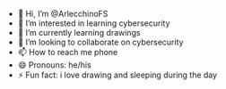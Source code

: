 - 👋 Hi, I’m @ArlecchinoFS
- 👀 I’m interested in learning cybersecurity
- 🌱 I’m currently learning drawings
- 💞️ I’m looking to collaborate on cybersecurity
- 📫 How to reach me phone
- 😄 Pronouns: he/his
- ⚡ Fun fact: i love drawing and sleeping during the day

<!---
ArlecchinoFS/ArlecchinoFS is a ✨ special ✨ repository because its `README.md` (this file) appears on your GitHub profile.
You can click the Preview link to take a look at your changes.
--->
